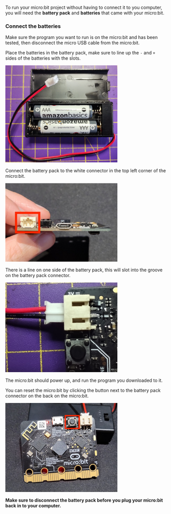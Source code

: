 To run your micro:bit project without having to connect it to you computer, you will need the **battery pack** and **batteries** that came with your micro:bit. 

### Connect the batteries

Make sure the program you want to run is on the micro:bit and has been tested, then disconnect the micro USB cable from the micro:bit.

Place the batteries in the battery pack, make sure to line up the `-` and `+` sides of the batteries with the slots.

<img src="images/microbit-battery-insert.jpg" alt="The micro:bit battery pack containing two AAA batteries. The batteries are aligned so that the negative ends are placed against the spring contacts of the holder." width="350"/>

Connect the battery pack to the white connector in the top left corner of the micro:bit. 

<img src="images/battery-port.jpg" alt="The top of the micro:bit the battery connector on the right is highlighted. " width="350"/>

There is a line on one side of the battery pack, this will slot into the groove on the battery pack connector. 

<img src="images/microbit-battery-connect.jpg" alt="The battery power lead partially connected to the micro:bit. The micro:bit has the connection ports showing, and the lead is orientated so that the central strip is uppermost. " width="350"/>

The micro:bit should power up, and run the program you downloaded to it.

You can reset the micro:bit by clicking the button next to the battery pack connector on the back on the micro:bit.

<img src="images/reset-button.jpg" alt="The back of a micro:bit with the reset button next to the USB connector highlighted." width="350"/>

**Make sure to disconnect the battery pack before you plug your micro:bit back in to your computer.**
